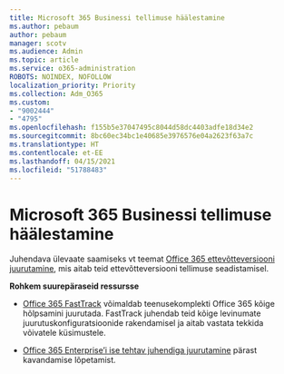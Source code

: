```yaml
---
title: Microsoft 365 Businessi tellimuse häälestamine
ms.author: pebaum
author: pebaum
manager: scotv
ms.audience: Admin
ms.topic: article
ms.service: o365-administration
ROBOTS: NOINDEX, NOFOLLOW
localization_priority: Priority
ms.collection: Adm_O365
ms.custom:
- "9002444"
- "4795"
ms.openlocfilehash: f155b5e37047495c8044d58dc4403adfe18d34e2
ms.sourcegitcommit: 8bc60ec34bc1e40685e3976576e04a2623f63a7c
ms.translationtype: HT
ms.contentlocale: et-EE
ms.lasthandoff: 04/15/2021
ms.locfileid: "51788483"
---
```

# <a name="set-up-a-microsoft-365-business-subscription"></a>Microsoft 365 Businessi tellimuse häälestamine

Juhendava ülevaate saamiseks vt teemat [Office 365 ettevõtteversiooni juurutamine](https://docs.microsoft.com/office365/enterprise/setup-overview-for-enterprises), mis aitab teid ettevõtteversiooni tellimuse seadistamisel.

**Rohkem suurepäraseid ressursse**

- [Office 365 FastTrack](https://docs.microsoft.com/fasttrack/O365-fasttrack-benefit-for-office-365) võimaldab teenusekomplekti Office 365 kõige hõlpsamini juurutada. FastTrack juhendab teid kõige levinumate juurutuskonfiguratsioonide rakendamisel ja aitab vastata tekkida võivatele küsimustele. 

- [Office 365 Enterprise’i ise tehtav juhendiga juurutamine](https://docs.microsoft.com/office365/enterprise/setup-overview-for-enterprises#do-it-yourself-guided-deployment-of-office-365-enterprise) pärast kavandamise lõpetamist. 
